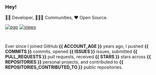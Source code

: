 ### Hey!

:man_technologist: Developer, :family_man_woman_girl: Communities, :hearts: Open Source.

[![pgp](https://img.shields.io/badge/pgp-0x437AB9C8F7E9BD8A-313131?style=flat&labelColor=545454&color=313131)](https://github.com/gentiangashi.gpg) [![views](https://komarev.com/ghpvc/?username=gentiangashi&style=flat&color=313131&label=views)](https://github.com/gentiangashi)

<br>

Ever since I joined GitHub **{{ ACCOUNT_AGE }}** years ago, I pushed **{{ COMMITS }}** commits, opened **{{ ISSUES }}** issues, submitted **{{ PULL_REQUESTS }}** pull requests, received **{{ STARS }}** stars across **{{ REPOSITORIES }}** personal projects, and contributed to **{{ REPOSITORIES_CONTRIBUTED_TO }}** public repositories.
